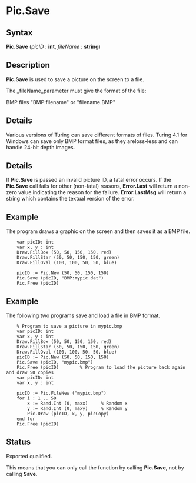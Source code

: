 
# Pic.Save

## Syntax
**Pic.Save** (_picID_ : **int**, _fileName_ : **string**)

## Description
**Pic.Save** is used to save  a picture on the screen to a file.

The _fileName_parameter must give the format of the file:


BMP files   "BMP:filename" or "filename.BMP"



## Details
Various versions of Turing can save different formats of files. Turing 4.1 for Windows can save only BMP format files, as they areloss-less and can handle 24-bit depth images.


## Details
If **Pic.Save** is passed an invalid picture ID, a fatal error occurs. If the **Pic.Save** call fails for other (non-fatal) reasons, **Error.Last** will return a non-zero value indicating the reason for the failure. **Error.LastMsg** will return a string which contains the textual version of the error.


## Example
The program draws a graphic on the screen and then saves it as a BMP file.

        var picID: int
        var x, y : int
        Draw.FillBox (50, 50, 150, 150, red)
        Draw.FillStar (50, 50, 150, 150, green)
        Draw.FillOval (100, 100, 50, 50, blue)
        
        picID := Pic.New (50, 50, 150, 150)
        Pic.Save (picID, "BMP:mypic.dat")
        Pic.Free (picID)
## Example
The following two programs save and load a file in BMP format.



        % Program to save a picture in mypic.bmp
        var picID: int
        var x, y : int
        Draw.FillBox (50, 50, 150, 150, red)
        Draw.FillStar (50, 50, 150, 150, green)
        Draw.FillOval (100, 100, 50, 50, blue)
        picID := Pic.New (50, 50, 150, 150)
        Pic.Save (picID, "mypic.bmp")
        Pic.Free (picID)        % Program to load the picture back again and draw 50 copies
        var picID: int
        var x, y : int
        
        picID := Pic.FileNew ("mypic.bmp")
        for i : 1 .. 50
            x := Rand.Int (0, maxx)     % Random x
            y := Rand.Int (0, maxy)     % Random y
            Pic.Draw (picID, x, y, picCopy)
        end for
        Pic.Free (picID)
## Status
Exported qualified.

This means that you can only call the function by calling **Pic.Save**, not by calling **Save**.

